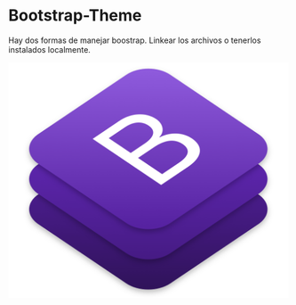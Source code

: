 # Bootstrap-Theme

Hay dos formas de manejar boostrap.
Linkear los archivos o tenerlos instalados localmente.





<img src="rm-img/bootstrap-stack.png" alt="">